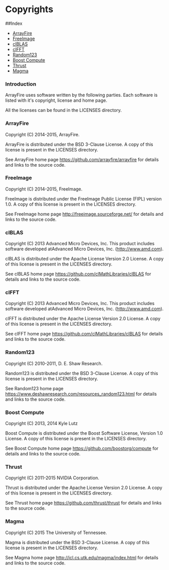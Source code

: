 Copyrights
==========================================
##Index
* [ArrayFire](#arrayfire)
* [FreeImage](#freeimage)
* [clBLAS](#clblas)
* [clFFT](#clfft)
* [Random123](#random123)
* [Boost Compute](#boost-compute)
* [Thrust](#thrust)
* [Magma](#magma)

### Introduction
ArrayFire uses software written by the following parties. Each software is listed with it's copyright, license and home page.

All the licenses can be found in the LICENSES directory.

### ArrayFire
Copyright (C) 2014-2015, ArrayFire.

ArrayFire is distributed under the BSD 3-Clause License. A copy of this license is present in the LICENSES directory.

See ArrayFire home page https://github.com/arrayfire/arrayfire for details and links to the source code.

### FreeImage
Copyright (C) 2014-2015, FreeImage.

FreeImage is distributed under the FreeImage Public License (FIPL) version 1.0. A copy of this license is present in the LICENSES directory.

See FreeImage home page http://freeimage.sourceforge.net/ for details and links to the source code.

### clBLAS
Copyright (C) 2013 Advanced Micro Devices, Inc.
This product includes software developed atAdvanced Micro Devices, Inc. (http://www.amd.com).

clBLAS is distributed under the Apache License Version 2.0 License. A copy of this license is present in the LICENSES directory.

See clBLAS home page https://github.com/clMathLibraries/clBLAS for details and links to the source code.

### clFFT
Copyright (C) 2013 Advanced Micro Devices, Inc.
This product includes software developed atAdvanced Micro Devices, Inc. (http://www.amd.com).

clFFT is distributed under the Apache License Version 2.0 License. A copy of this license is present in the LICENSES directory.

See clFFT home page https://github.com/clMathLibraries/clBLAS for details and links to the source code.

### Random123
Copyright (C) 2010-2011, D. E. Shaw Research.

Random123 is distributed under the BSD 3-Clause License. A copy of this license is present in the LICENSES directory.

See Random123 home page https://www.deshawresearch.com/resources_random123.html for details and links to the source code.

### Boost Compute
Copyright (C) 2013, 2014 Kyle Lutz

Boost Compute is distributed under the Boost Software License, Version 1.0 License. A copy of this license is present in the LICENSES directory.

See Boost Compute home page https://github.com/boostorg/compute for details and links to the source code.

### Thrust
Copyright (C) 2011-2015 NVIDIA Corporation.

Thrust is distributed under the Apache License Version 2.0 License. A copy of this license is present in the LICENSES directory.

See Thrust home page https://github.com/thrust/thrust for details and links to the source code.

### Magma
Copyright (C) 2015 The University of Tennessee.

Magma is distributed under the BSD 3-Clause License. A copy of this license is present in the LICENSES directory.

See Magma home page http://icl.cs.utk.edu/magma/index.html for details and links to the source code.
